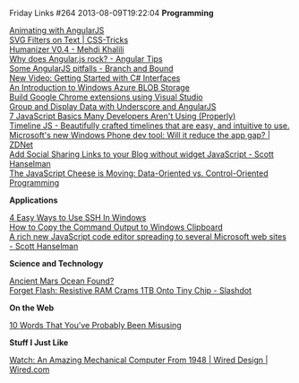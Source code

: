 Friday Links #264
2013-08-09T19:22:04
**Programming**

[Animating with AngularJS](http://flippinawesome.org/2013/08/05/animating-with-angularjs/)  
[SVG Filters on Text | CSS-Tricks](http://css-tricks.com/svg-filters-on-text/)  
[Humanizer V0.4 - Mehdi Khalili](http://www.mehdi-khalili.com/humanizer-v0-4)  
[Why does Angular.js rock? - Angular Tips](http://angular-tips.com/blog/2013/08/why-does-angular-dot-js-rock/)  
[Some AngularJS pitfalls - Branch and Bound](http://branchandbound.net/blog/web/2013/08/some-angularjs-pitfalls/?utm_medium=email&utm_source=javascriptweekly)  
[New Video: Getting Started with C# Interfaces](http://weblogs.asp.net/dwahlin/archive/2013/08/07/new-video-getting-started-with-c-interfaces.aspx)  
[An Introduction to Windows Azure BLOB Storage](https://www.simple-talk.com/cloud/cloud-data/an-introduction-to-windows-azure-blob-storage-/)  
[Build Google Chrome extensions using Visual Studio](http://www.youtube.com/watch?v=Y89HH-5gXn8)  
[Group and Display Data with Underscore and AngularJS](http://odetocode.com/blogs/scott/archive/2013/08/08/group-and-display-data-with-underscore-and-angularjs.aspx)  
[7 JavaScript Basics Many Developers Aren't Using (Properly)](http://tech.pro/tutorial/1453/7-javascript-basics-many-developers-aren-t-using-properly)  
[Timeline JS - Beautifully crafted timelines that are easy, and intuitive to use.](http://timeline.verite.co/?utm_campaign=Buffer&utm_content=bufferfdd33&utm_medium=twitter&utm_source=buffer)  
[Microsoft's new Windows Phone dev tool: Will it reduce the app gap? | ZDNet](http://www.zdnet.com/microsofts-new-windows-phone-dev-tool-will-it-reduce-the-app-gap-7000019057/)  
[Add Social Sharing Links to your Blog without widget JavaScript - Scott Hanselman](http://www.hanselman.com/blog/AddSocialSharingLinksToYourBlogWithoutWidgetJavaScript.aspx)  
[The JavaScript Cheese is Moving: Data-Oriented vs. Control-Oriented Programming](http://weblogs.asp.net/dwahlin/archive/2013/08/05/The-JavaScript-Cheese-is-Moving_3A00_-Data_2D00_Oriented-vs.-Control_2D00_Oriented-Programming.aspx)

**Applications**

[4 Easy Ways to Use SSH In Windows](http://www.makeuseof.com/tag/4-easy-ways-to-use-ssh-in-windows/)  
[How to Copy the Command Output to Windows Clipboard](http://www.labnol.org/software/copy-command-output-to-clipboard/2506/)  
[A rich new JavaScript code editor spreading to several Microsoft web sites - Scott Hanselman](http://www.hanselman.com/blog/ARichNewJavaScriptCodeEditorSpreadingToSeveralMicrosoftWebSites.aspx?utm_medium=email&utm_source=statuscode)

**Science and Technology**

[Ancient Mars Ocean Found?](http://science.slashdot.org/story/13/07/17/0023233/ancient-mars-ocean-found)  
[Forget Flash: Resistive RAM Crams 1TB Onto Tiny Chip - Slashdot](http://hardware.slashdot.org/story/13/08/06/1423215/forget-flash-resistive-ram-crams-1tb-onto-tiny-chip)

**On the Web**

[10 Words That You’ve Probably Been Misusing](http://hellogiggles.com/10-words-that-youve-probably-been-misusing)

**Stuff I Just Like**

[Watch: An Amazing Mechanical Computer From 1948 | Wired Design | Wired.com](http://www.wired.com/design/2013/08/watch-an-incredible-glimpse-of-state-of-the-art-computing-circa-1948/)
